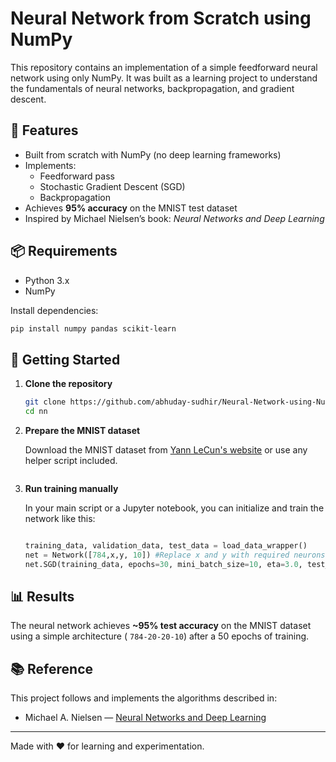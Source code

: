 # Neural Network from Scratch using NumPy

This repository contains an implementation of a simple feedforward neural network using only NumPy. It was built as a learning project to understand the fundamentals of neural networks, backpropagation, and gradient descent.

## 🎯 Features

- Built from scratch with NumPy (no deep learning frameworks)
- Implements:
  - Feedforward pass
  - Stochastic Gradient Descent (SGD)
  - Backpropagation
- Achieves **95% accuracy** on the MNIST test dataset
- Inspired by Michael Nielsen’s book: *Neural Networks and Deep Learning*

## 📦 Requirements

- Python 3.x
- NumPy

Install dependencies:

```bash
pip install numpy pandas scikit-learn
```

## 🚀 Getting Started

1. **Clone the repository**
   ```bash
   git clone https://github.com/abhuday-sudhir/Neural-Network-using-Numpy.git
   cd nn
   ```

2. **Prepare the MNIST dataset**

   Download the MNIST dataset from [Yann LeCun's website](http://yann.lecun.com/exdb/mnist/) or use any helper script included.


   ```
3. **Run training manually**

   In your main script or a Jupyter notebook, you can initialize and train the network like this:

   ```python

   training_data, validation_data, test_data = load_data_wrapper()
   net = Network([784,x,y, 10]) #Replace x and y with required neurons in hidden layer
   net.SGD(training_data, epochs=30, mini_batch_size=10, eta=3.0, test_data=test_data)

   ```

## 📊 Results

The neural network achieves **~95% test accuracy** on the MNIST dataset using a simple architecture ( `784-20-20-10`) after a 50 epochs of training.

## 📚 Reference

This project follows and implements the algorithms described in:

- Michael A. Nielsen — [Neural Networks and Deep Learning](http://neuralnetworksanddeeplearning.com/)


---

Made with ❤️ for learning and experimentation.
